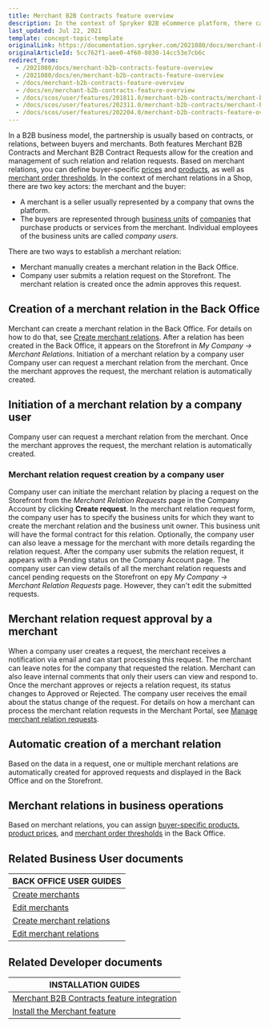 ```yaml
---
title: Merchant B2B Contracts feature overview
description: In the context of Spryker B2B eCommerce platform, there can be three key figures- marketplace owner, merchant, and buyer.
last_updated: Jul 22, 2021
template: concept-topic-template
originalLink: https://documentation.spryker.com/2021080/docs/merchant-b2b-contracts-feature-overview
originalArticleId: 5cc762f1-aee0-4f60-8030-14cc53e7cb6c
redirect_from:
  - /2021080/docs/merchant-b2b-contracts-feature-overview
  - /2021080/docs/en/merchant-b2b-contracts-feature-overview
  - /docs/merchant-b2b-contracts-feature-overview
  - /docs/en/merchant-b2b-contracts-feature-overview
  - /docs/scos/user/features/201811.0/merchant-b2b-contracts/merchant-b2b-contracts.html
  - /docs/scos/user/features/202311.0/merchant-b2b-contracts/merchant-b2b-contracts.html
  - /docs/scos/user/features/202204.0/merchant-b2b-contracts-feature-overview.html
---
```


In a B2B business model, the partnership is usually based on contracts, or relations, between buyers and merchants. Both features Merchant B2B Contracts and Merchant B2B Contract Requests allow for the creation and management of such relation and relation requests. Based on merchant relations, you can define buyer-specific [prices](/docs/pbc/all/price-management/{{page.version}}/base-shop/merchant-custom-prices-feature-overview.html) and [products](/docs/pbc/all/merchant-management/{{page.version}}/base-shop/merchant-product-restrictions-feature-overview/merchant-product-restrictions-feature-overview.html), as well as [merchant order thresholds](/docs/pbc/all/cart-and-checkout/{{page.version}}/base-shop/feature-overviews/checkout-feature-overview/order-thresholds-overview.html#merchant-order-thresholds).
In the context of merchant relations in a Shop, there are two key actors: the merchant and the buyer:
- A merchant is a seller usually represented by a company that owns the platform.
- The buyers are represented through [business units](/docs/pbc/all/customer-relationship-management/{{page.version}}/base-shop/company-account-feature-overview/business-units-overview.html) of [companies](/docs/pbc/all/customer-relationship-management/{{page.version}}/base-shop/company-account-feature-overview/company-accounts-overview.html#company) that purchase products or services from the merchant. Individual employees of the business units are called *company users*.

There are two ways to establish a merchant relation:

- Merchant manually creates a merchant relation in the Back Office.
- Company user submits a relation request on the Storefront. The merchant relation is created once the admin approves this request.

## Creation of a merchant relation in the Back Office

Merchant can create a merchant relation in the Back Office. For details on how to do that, see [Create merchant relations](/docs/pbc/all/merchant-management/{{page.version}}/base-shop/manage-in-the-back-office/create-merchant-relations.html).
After a relation has been created in the Back Office, it appears on the Storefront in *My Company -> Merchant Relations*.
Initiation of a merchant relation by a company user
Company user can request a merchant relation from the merchant. Once the merchant approves the request, the merchant relation is automatically created.

## Initiation of a merchant relation by a company user

Company user can request a merchant relation from the merchant. Once the merchant approves the request, the merchant relation is automatically created.


### Merchant relation request creation by a company user

Company user can initiate the merchant relation by placing a request on the Storefront from the *Merchant Relation Requests* page in the Company Account by clicking **Create request**.
In the merchant relation request form, the company user has to specify the business units for which they want to create the merchant relation and the business unit owner. This business unit will have the formal contract for this relation. Optionally, the company user can also leave a message for the merchant with more details regarding the relation request. After the company user submits the relation request, it appears with a Pending status on the Company Account page. 
The company user can view details of all the merchant relation requests and cancel pending requests on the Storefront on еру *My Company -> Merchant Relation Requests* page. However, they can't edit the submitted requests.

## Merchant relation request approval by a merchant

When a company user creates a request, the merchant receives a notification via email and can start processing this request.
The merchant can leave notes for the company that requested the relation. Merchant can also leave internal comments that only their users can view and respond to.
Once the merchant approves or rejects a relation request, its status changes to Approved or Rejected. The company user receives the email about the status change of the request. 
For details on how a merchant can process the merchant relation requests in the Merchant Portal, see [Manage merchant relation requests](/docs/pbc/all/merchant-management/{{page.version}}/marketplace/manage-in-merchant-portal/manage-merchant-relation-requests.html).


## Automatic creation of a merchant relation
Based on the data in a request, one or multiple merchant relations are automatically created for approved requests and displayed in the Back Office and on the Storefront.

## Merchant relations in business operations 
Based on merchant relations, you can assign [buyer-specific products](/docs/pbc/all/merchant-management/{{page.version}}/base-shop/merchant-product-restrictions-feature-overview/merchant-product-restrictions-feature-overview.html), [product prices](/docs/pbc/all/product-information-management/{{page.version}}/base-shop/manage-in-the-back-office/products/manage-abstract-products-and-product-bundles/create-abstract-products-and-product-bundles.html#define-prices), and [merchant order thresholds](/docs/pbc/all/cart-and-checkout/{{page.version}}/base-shop/manage-in-the-back-office/define-merchant-order-thresholds.html) in the Back Office.

## Related Business User documents

|BACK OFFICE USER GUIDES|
|---|
| [Create merchants](/docs/pbc/all/merchant-management/{{page.version}}/base-shop/manage-in-the-back-office/create-merchants.html)  |
| [Edit merchants](/docs/pbc/all/merchant-management/{{page.version}}/base-shop/manage-in-the-back-office/edit-merchants.html)  |
| [Create merchant relations](/docs/pbc/all/merchant-management/{{page.version}}/base-shop/manage-in-the-back-office/create-merchant-relations.html)  |
| [Edit merchant relations](/docs/pbc/all/merchant-management/{{page.version}}/base-shop/manage-in-the-back-office/edit-merchant-relations.html)  |

## Related Developer documents

|INSTALLATION GUIDES  |
|---------|
| [Merchant B2B Contracts feature integration](/docs/pbc/all/merchant-management/{{page.version}}/base-shop/install-and-upgrade/install-the-merchant-b2b-contracts-feature.html)   |
| [Install the Merchant feature](/docs/pbc/all/merchant-management/{{page.version}}/base-shop/install-and-upgrade/install-the-merchant-feature.html)  |
